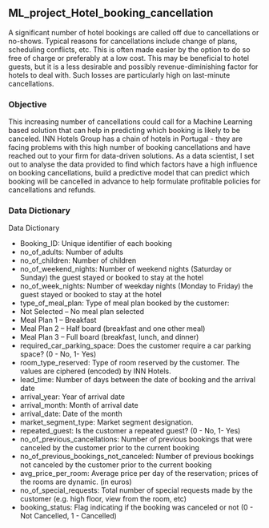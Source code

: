 ## ML_project_Hotel_booking_cancellation
A significant number of hotel bookings are called off due to cancellations or no-shows. Typical reasons for cancellations include change of plans, scheduling conflicts, etc. This is often made easier by the option to do so free of charge or preferably at a low cost. This may be beneficial to hotel guests, but it is a less desirable and possibly revenue-diminishing factor for hotels to deal with. Such losses are particularly high on last-minute cancellations.

### Objective

This increasing number of cancellations could call for a Machine Learning based solution that can help in predicting which booking is likely to be canceled. INN Hotels Group has a chain of hotels in Portugal - they are facing problems with this high number of booking cancellations and have reached out to your firm for data-driven solutions. As a data scientist, I set out to analyse the data provided to find which factors have a high influence on booking cancellations, build a predictive model that can predict which booking will be cancelled in advance to help formulate profitable policies for cancellations and refunds.

### Data Dictionary
Data Dictionary

- Booking_ID: Unique identifier of each booking
- no_of_adults: Number of adults
- no_of_children: Number of children
- no_of_weekend_nights: Number of weekend nights (Saturday or Sunday) the guest stayed or booked to stay at the hotel
- no_of_week_nights: Number of weekday nights (Monday to Friday) the guest stayed or booked to stay at the hotel
- type_of_meal_plan: Type of meal plan booked by the customer:
- Not Selected – No meal plan selected
- Meal Plan 1 – Breakfast
- Meal Plan 2 – Half board (breakfast and one other meal)
- Meal Plan 3 – Full board (breakfast, lunch, and dinner)
- required_car_parking_space: Does the customer require a car parking space? (0 - No, 1- Yes)
- room_type_reserved: Type of room reserved by the customer. The values are ciphered (encoded) by INN Hotels.
- lead_time: Number of days between the date of booking and the arrival date
- arrival_year: Year of arrival date
- arrival_month: Month of arrival date
- arrival_date: Date of the month
- market_segment_type: Market segment designation.
- repeated_guest: Is the customer a repeated guest? (0 - No, 1- Yes)
- no_of_previous_cancellations: Number of previous bookings that were canceled by the customer prior to the current booking
- no_of_previous_bookings_not_canceled: Number of previous bookings not canceled by the customer prior to the current booking
- avg_price_per_room: Average price per day of the reservation; prices of the rooms are dynamic. (in euros)
- no_of_special_requests: Total number of special requests made by the customer (e.g. high floor, view from the room, etc)
- booking_status: Flag indicating if the booking was canceled or not (0 - Not Cancelled, 1 - Cancelled)
